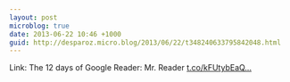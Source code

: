 ```yaml
---
layout: post
microblog: true
date: 2013-06-22 10:46 +1000
guid: http://desparoz.micro.blog/2013/06/22/t348240633795842048.html
---
```

Link: The 12 days of Google Reader: Mr. Reader [t.co/kFUtybEaQ...](http://t.co/kFUtybEaQv)
